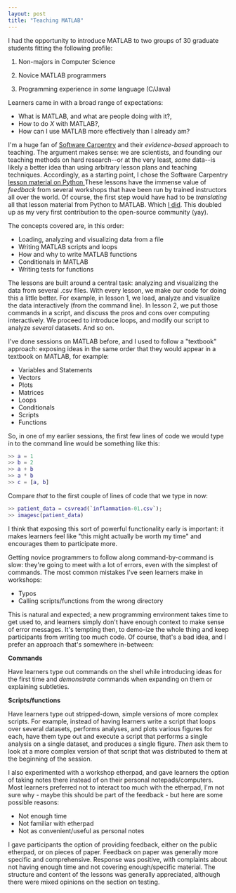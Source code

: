 ```yaml
---
layout: post
title: "Teaching MATLAB"
---
```


I had the opportunity to introduce MATLAB to two groups
of 30 graduate students fitting the following profile:

1. Non-majors in Computer Science

2. Novice MATLAB programmers

3. Programming experience in _some_ language (C/Java)

Learners came in 
with a broad range of expectations:

* What is MATLAB, and what are people doing with it?,
* How to do _X_ with MATLAB?, 
* How can I use MATLAB more effectively than I already am?

I'm a huge fan of <a href="https://software-carpentry.org/" target="_blank">
Software Carpentry</a>
and their _evidence-based_ 
approach to teaching. The
argument makes sense: we are scientists, and founding our teaching
methods on hard research--or at the very least, _some_ data--is likely a
better idea than using arbitrary lesson plans and teaching techniques. 
Accordingly, as a starting point, I chose the Software Carpentry 
<a href="https://software-carpentry.org/v5/novice/python/index.html" target="_blank">
lesson material on Python </a>
These lessons have the immense value of _feedback_ from several
workshops that have been run by trained instructors all over the world.
Of course, the first step would have had to be _translating_ all that lesson
material from Python to MATLAB. 
Which <a href="https://github.com/ashwinsrnth/bc/tree/master/novice/matlab" target="_blank">
I did</a>. This
doubled up as my very first contribution to the open-source community (yay).

The concepts covered are, in this order:

* Loading, analyzing and visualizing data from a file
* Writing MATLAB scripts and loops
* How and why to write MATLAB functions
* Conditionals in MATLAB
* Writing tests for functions

The lessons are built around a central task: analyzing and visualizing 
the data from several .csv files. With every lesson, we make our code
for doing this a little better. For example, in lesson 1, we load,
analyze and visualize the data interactively (from the command line). 
In lesson 2, we put those commands in a script, and discuss the
pros and cons over computing interactively. We proceed to introduce
loops, and modify our script to analyze _several_ datasets. And so on.

I've done sessions on MATLAB before, and I used to follow a "textbook" 
approach: exposing ideas in the same order that they would appear in
a textbook on MATLAB, for example:

* Variables and Statements
* Vectors
* Plots
* Matrices
* Loops
* Conditionals
* Scripts
* Functions

So, in one of my earlier sessions, the first few lines of code we would
type in to the command line would be something like this:

```matlab
>> a = 1
>> b = 2
>> a + b
>> a * b
>> c = [a, b]
```


Compare _that_ to the first couple of lines of code that we type in now:

```matlab
>> patient_data = csvread(`inflammation-01.csv`);
>> imagesc(patient_data)
```

I think that exposing this sort of powerful functionality early is important:
it makes learners feel like "this might actually be worth my time" and 
encourages them to participate more. 

Getting novice programmers to follow along command-by-command is slow: they're
going to meet with a lot of errors, even with the simplest of commands. The most common 
mistakes I've seen learners make in workshops:

* Typos
* Calling scripts/functions from the wrong directory

This is natural and expected; a new programming environment takes time to get
used to, and learners simply don't have enough context to make sense of 
error messages. It's tempting then, to demo-ize the whole thing and keep 
participants from writing too much code. Of course, that's a bad idea, and I prefer an
approach that's somewhere in-between:

**Commands**

Have learners type out commands on the shell while introducing ideas
for the first time and _demonstrate_ commands when expanding on them
or explaining subtleties.

**Scripts/functions**

Have learners type out stripped-down, simple versions of more complex
scripts. For example, instead of having
learners write a script that loops
over several datasets, performs analyses, and plots various figures for 
each, have them type out and execute a script that performs a single analysis
on a single dataset, and produces a single figure. _Then_ ask them to 
look at a more complex version of that script that was distributed to them
at the beginning of the session.

I also experimented with a workshop etherpad, and gave learners the option
of taking notes there instead of on their personal notepads/computers.
Most learners preferred not to interact too much with the etherpad,
I'm not sure why - maybe this should be part of the feedback - but here
are some possible reasons:

* Not enough time
* Not familiar with etherpad
* Not as convenient/useful as personal notes

I gave participants the option of providing feedback, either on the public
etherpad, or on pieces of paper. Feedback on paper was generally more
specific and comprehensive. Response was positive, with complaints
about not having enough time and not covering enough/specific material.
The structure and content of the lessons was generally appreciated,
although there were mixed opinions on the section on testing.
